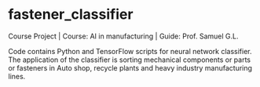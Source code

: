 # fastener_classifier

Course Project | Course: AI in manufacturing | Guide: Prof. Samuel G.L.

Code contains Python and TensorFlow scripts for neural network classifier. The application of the classifier is sorting mechanical components or parts or fasteners in Auto shop, recycle plants and heavy industry manufacturing lines. 
